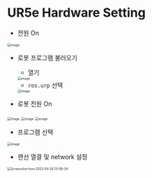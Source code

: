 



# UR5e Hardware Setting

- 전원 On

<img src="https://user-images.githubusercontent.com/91526930/234139952-68a2a54d-3a10-4dde-b968-36ebcb89adb1.png" alt="image" style="zoom:50%;" />



- 로봇 프로그램 불러오기

  - 열기

  <img src="https://user-images.githubusercontent.com/91526930/234139914-7596143b-bc0c-4dbe-ad50-744752f62f3c.png" alt="image" style="zoom:50%;" />

  - `ros.urp` 선택

  <img src="https://user-images.githubusercontent.com/91526930/234140049-8c69bc7f-fc68-4255-802e-0981ada74a3a.png" alt="image" style="zoom:50%;" />



- 로봇 전원 On

<img src="https://user-images.githubusercontent.com/91526930/234140283-fdfdcb14-15f2-44e7-9812-b3434a63759c.png" alt="image" style="zoom:50%;" />

<img src="https://user-images.githubusercontent.com/91526930/234140311-425d50be-bbef-44c7-9e18-c4fa7a1d82f3.png" alt="image" style="zoom:50%;" />

<img src="https://user-images.githubusercontent.com/91526930/234140351-9ba12fbc-da0b-46c1-85d0-9b40b49614cd.png" alt="image" style="zoom:50%;" />



- 프로그램 선택

<img src="https://user-images.githubusercontent.com/91526930/234140416-2553909d-5412-4f10-abd1-eb46c30aa5c0.png" alt="image" style="zoom:50%;" />



- 랜선 열결 및 network 설정

<img src="https://user-images.githubusercontent.com/91526930/234139649-6139dcf5-b84a-41f2-9ace-b71725601155.png" alt="Screenshot from 2023-04-24 13-59-34" style="zoom:50%;" />





